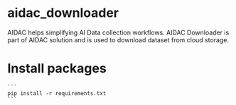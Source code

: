 # aidac_downloader

AIDAC helps simplifying AI Data collection workflows. AIDAC Downloader is part of AIDAC solution and is used to download dataset from cloud storage.

# Install packages

	``` 
	pip install -r requirements.txt
	``` 


